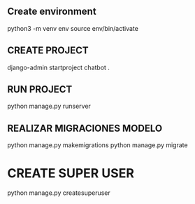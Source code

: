 ## Create environment
python3 -m venv env
source env/bin/activate


## CREATE PROJECT
django-admin startproject chatbot .

## RUN PROJECT
python manage.py runserver


## REALIZAR MIGRACIONES MODELO
python manage.py makemigrations 
python manage.py migrate   

# CREATE SUPER USER
python manage.py createsuperuser